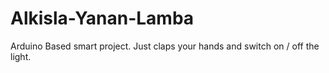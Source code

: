 # Alkisla-Yanan-Lamba
Arduino Based smart project. Just claps your hands and switch on / off the light. 
